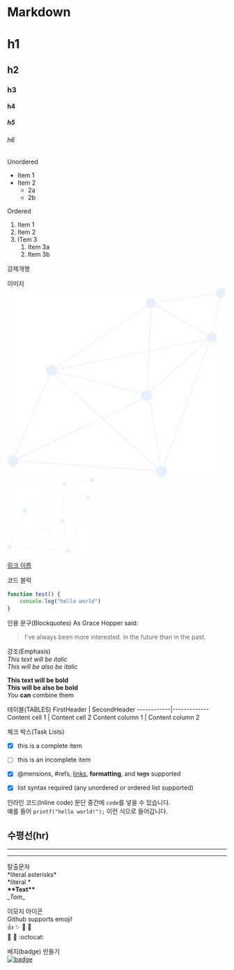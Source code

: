 # Markdown

# h1
## h2
### h3
#### h4
##### h5
###### h6

Unordered
* Item 1
* Item 2
	* 2a
	* 2b
	
Ordered
1. Item 1
1. Item 2
1. ITem 3
	1. Item 3a
	1. Item 3b

강제개행  

이미지
![image test](/images/image1.png)
<a href="#"><img src="https://github.com/ansrb0520/test/blob/main/images/image1.png" alt="image1" width="200px" /></a>

[링크 이름](http://github.com "깃허브")

코드 블럭
```javascript
function test() {
	console.log("hello world")
}
```


인용 문구(Blockquotes)
As Grace Hopper said:
> I've always been more interested.
> in the future than in the past.


강조(Emphasis)  
*This text will be italic*  
_This will be also be italic_

**This text will be bold**  
__This will be also be bold__  
*You* **can** combine them


테이블(TABLES)
FirstHeader | SecondHeader
------------|-------------
Content cell 1 | Content cell 2
Content column 1 | Content column 2


체크 박스(Task Lists)
- [x] this is a complete item
- [ ] this is an incomplete item
- [x] @mensions, #refs, [links](), **formatting**, and <del>tags</del> supported
- [x] list syntax required (any unordered or ordered list supported)


인라인 코드(Inline code)
문단 중간에 `code`를 넣을 수 있습니다.  
예를 들어 `printf("hello world!");` 이런 식으로 들어갑니다.


수평선(hr)
---
***
___


탈출문자  
\*literal asterisks\*  
*literal *  
__\*\*Text\*\*__  
_\_Tom_\_  


이모지 아이콘  
Github supports emoji!  
:+1: :sparkles: :camel: :tada:  
:rocket: :metal: :octocat:


배지(badge) 만들기  
<a href="#"><img src="https://img.shields.io/badge/license-mit-yellowgreen" alt="badge" /></a>


